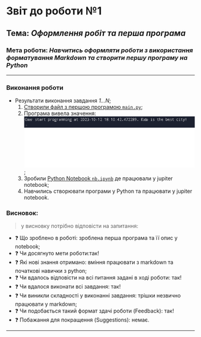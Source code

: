 # Звіт до роботи №1
## Тема: _Оформлення робіт та перша програма_
### Мета роботи: _Навчитись оформляти роботи з використання форматування Markdown та створити першу програму на Python_
---
### Виконання роботи
- Результати виконання завдання *1...N*;
    1. [Створили файл з першою програмою `main.py`](main.py); 
    1. Програма вивела значення: ![program](program.png);  
    1. Зробили [Python Notebook `nb.ipynb`](nb.ipynb) де працювали у jupiter notebook;
    1. Навчились створювати програми у Python та працювати у jupiter notebook.

### Висновок: 
> у висновку потрібно відповісти на запитання:
- :question: Що зроблено в роботі: зроблена перша програма та її опис у notebook;
- :question: Чи досягнуто мети роботи:так!
- :question: Які нові знання отримано: вміння працювати з markdown та початкові навички з python; 
- :question: Чи вдалось відповісти на всі питання задані в ході роботи: так!
- :question: Чи вдалося виконати всі завдання: так!
- :question: Чи виникли складності у виконанні завдання: трішки незвично працювати у markdown;
- :question: Чи подобається такий формат здачі роботи (Feedback): так!
- :question: Побажання для покращення (Suggestions): немає.
---
